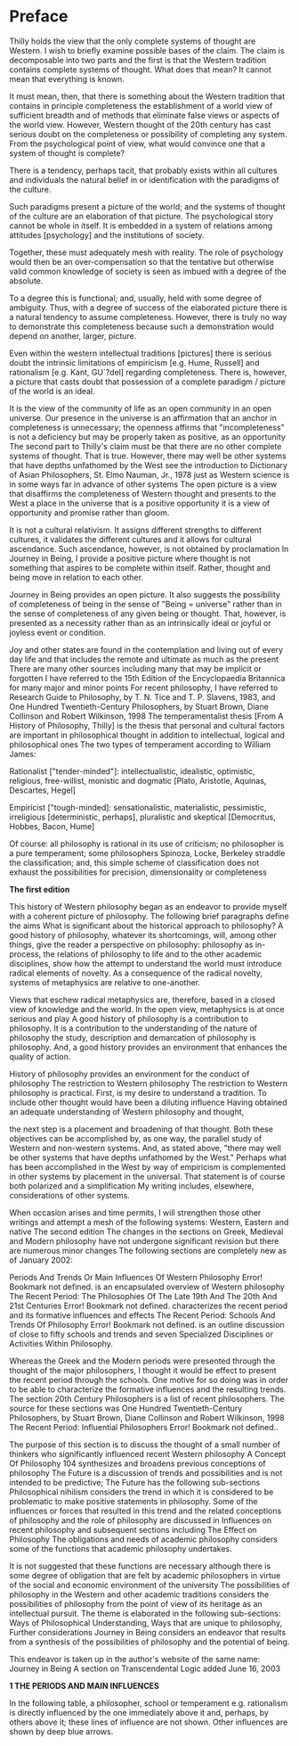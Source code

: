 Preface
=======

Thilly holds the view that the only complete systems of thought are
Western. I wish to briefly examine possible bases of the claim. The
claim is decomposable into two parts and the first is that the Western
tradition contains complete systems of thought. What does that mean? It
cannot mean that everything is known.

It must mean, then, that there is something about the Western tradition
that contains in principle completeness the establishment of a world
view of sufficient breadth and of methods that eliminate false views or
aspects of the world view. However, Western thought of the 20th century
has cast serious doubt on the completeness or possibility of completing
any system. From the psychological point of view, what would convince
one that a system of thought is complete?

There is a tendency, perhaps tacit, that probably exists within all
cultures and individuals the natural belief in or identification with
the paradigms of the culture.

Such paradigms present a picture of the world; and the systems of
thought of the culture are an elaboration of that picture. The
psychological story cannot be whole in itself. It is embedded in a
system of relations among attitudes [psychology] and the institutions of
society.

Together, these must adequately mesh with reality. The role of
psychology would then be an over-compensation so that the tentative but
otherwise valid common knowledge of society is seen as imbued with a
degree of the absolute.

To a degree this is functional; and, usually, held with some degree of
ambiguity. Thus, with a degree of success of the elaborated picture
there is a natural tendency to assume completeness. However, there is
truly no way to demonstrate this completeness because such a
demonstration would depend on another, larger, picture.

Even within the western intellectual traditions [pictures] there is
serious doubt the intrinsic limitations of empiricism [e.g. Hume,
Russell] and rationalism [e.g. Kant, GU\`?del] regarding completeness.
There is, however, a picture that casts doubt that possession of a
complete paradigm / picture of the world is an ideal.

It is the view of the community of life as an open community in an open
universe. Our presence in the universe is an affirmation that an anchor
in completeness is unnecessary; the openness affirms that
"incompleteness" is not a deficiency but may be properly taken as
positive, as an opportunity The second part to Thilly's claim must be
that there are no other complete systems of thought. That is true.
However, there may well be other systems that have depths unfathomed by
the West see the introduction to Dictionary of Asian Philosophers, St.
Elmo Nauman, Jr., 1978 just as Western science is in some ways far in
advance of other systems The open picture is a view that disaffirms the
completeness of Western thought and presents to the West a place in the
universe that is a positive opportunity it is a view of opportunity and
promise rather than gloom.

It is not a cultural relativism. It assigns different strengths to
different cultures, it validates the different cultures and it allows
for cultural ascendance. Such ascendance, however, is not obtained by
proclamation In Journey in Being, I provide a positive picture where
thought is not something that aspires to be complete within itself.
Rather, thought and being move in relation to each other.

Journey in Being provides an open picture. It also suggests the
possibility of completeness of being in the sense of "Being = universe"
rather than in the sense of completeness of any given being or thought.
That, however, is presented as a necessity rather than as an
intrinsically ideal or joyful or joyless event or condition.

Joy and other states are found in the contemplation and living out of
every day life and that includes the remote and ultimate as much as the
present There are many other sources including many that may be implicit
or forgotten I have referred to the 15th Edition of the Encyclopaedia
Britannica for many major and minor points For recent philosophy, I have
referred to Research Guide to Philosophy, by T. N. Tice and T. P.
Slavens, 1983, and One Hundred Twentieth-Century Philosophers, by Stuart
Brown, Diane Collinson and Robert Wilkinson, 1998 The temperamentalist
thesis [From A History of Philosophy, Thilly] is the thesis that
personal and cultural factors are important in philosophical thought in
addition to intellectual, logical and philosophical ones The two types
of temperament according to William James:

Rationalist ["tender-minded"]: intellectualistic, idealistic,
optimistic, religious, free-willist, monistic and dogmatic [Plato,
Aristotle, Aquinas, Descartes, Hegel]

Empiricist ["tough-minded]: sensationalistic, materialistic,
pessimistic, irreligious [deterministic, perhaps], pluralistic and
skeptical [Democritus, Hobbes, Bacon, Hume]

Of course: all philosophy is rational in its use of criticism; no
philosopher is a pure temperament; some philosophers Spinoza, Locke,
Berkeley straddle the classification; and, this simple scheme of
classification does not exhaust the possibilities for precision,
dimensionality or completeness


**The first edition**

This history of Western philosophy began as an endeavor to provide
myself with a coherent picture of philosophy. The following brief
paragraphs define the aims What is significant about the historical
approach to philosophy? A good history of philosophy, whatever its
shortcomings, will, among other things, give the reader a perspective on
philosophy: philosophy as in-process, the relations of philosophy to
life and to the other academic disciplines, show how the attempt to
understand the world must introduce radical elements of novelty. As a
consequence of the radical novelty, systems of metaphysics are relative
to one-another.

Views that eschew radical metaphysics are, therefore, based in a closed
view of knowledge and the world. In the open view, metaphysics is at
once serious and play A good history of philosophy is a contribution to
philosophy. It is a contribution to the understanding of the nature of
philosophy the study, description and demarcation of philosophy is
philosophy. And, a good history provides an environment that enhances
the quality of action.

History of philosophy provides an environment for the conduct of
philosophy The restriction to Western philosophy The restriction to
Western philosophy is practical. First, is my desire to understand a
tradition. To include other thought would have been a diluting influence
Having obtained an adequate understanding of Western philosophy and
thought,

the next step is a placement and broadening of that thought. Both these
objectives can be accomplished by, as one way, the parallel study of
Western and non-western systems. And, as stated above, "there may well
be other systems that have depths unfathomed by the West." Perhaps what
has been accomplished in the West by way of empiricism is complemented
in other systems by placement in the universal. That statement is of
course both polarized and a simplification My writing includes,
elsewhere, considerations of other systems.

When occasion arises and time permits, I will strengthen those other
writings and attempt a mesh of the following systems: Western, Eastern
and native The second edition The changes in the sections on Greek,
Medieval and Modern philosophy have not undergone significant revision
but there are numerous minor changes The following sections are
completely new as of January 2002:

Periods And Trends Or Main Influences Of Western Philosophy Error!
Bookmark not defined. is an encapsulated overview of Western philosophy
The Recent Period: The Philosophies Of The Late 19th And The 20th And
21st Centuries Error! Bookmark not defined. characterizes the recent
period and its formative influences and effects The Recent Period:
Schools And Trends Of Philosophy Error! Bookmark not defined. is an
outline discussion of close to fifty schools and trends and seven
Specialized Disciplines or Activities Within Philosophy.

Whereas the Greek and the Modern periods were presented through the
thought of the major philosophers, I thought it would be effect to
present the recent period through the schools. One motive for so doing
was in order to be able to characterize the formative influences and the
resulting trends. The section 20th Century Philosophers is a list of
recent philosophers. The source for these sections was One Hundred
Twentieth-Century Philosophers, by Stuart Brown, Diane Collinson and
Robert Wilkinson, 1998 The Recent Period: Influential Philosophers
Error! Bookmark not defined..

The purpose of this section is to discuss the thought of a small number
of thinkers who significantly influenced recent Western philosophy A
Concept Of Philosophy 104 synthesizes and broadens previous conceptions
of philosophy The Future is a discussion of trends and possibilities and
is not intended to be predictive; The Future has the following
sub-sections Philosophical nihilism considers the trend in which it is
considered to be problematic to make positive statements in philosophy.
Some of the influences or forces that resulted in this trend and the
related conceptions of philosophy and the role of philosophy are
discussed in Influences on recent philosophy and subsequent sections
including The Effect on Philosophy The obligations and needs of academic
philosophy considers some of the functions that academic philosophy
undertakes.

It is not suggested that these functions are necessary although there
is some degree of obligation that are felt by academic philosophers in
virtue of the social and economic environment of the university The
possibilities of philosophy in the Western and other academic traditions
considers the possibilities of philosophy from the point of view of its
heritage as an intellectual pursuit. The theme is elaborated in the
following sub-sections: Ways of Philosophical Understanding, Ways that
are unique to philosophy, Further considerations Journey in Being
considers an endeavor that results from a synthesis of the possibilities
of philosophy and the potential of being.

This endeavor is taken up in the author's website of the same name:
Journey in Being A section on Transcendental Logic added June 16, 2003


**1 THE PERIODS AND MAIN INFLUENCES**

In the following table, a philosopher, school or temperament e.g.
rationalism is directly influenced by the one immediately above it and,
perhaps, by others above it; these lines of influence are not shown.
Other influences are shown by deep blue arrows.


